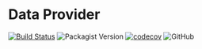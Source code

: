 # Data Provider

[![Build Status](https://travis-ci.com/DevZer0x00/data-provider.svg?branch=master)](https://travis-ci.com/DevZer0x00/data-provider)
![Packagist Version](https://img.shields.io/packagist/v/devzer0x00/data-provider)
[![codecov](https://codecov.io/gh/DevZer0x00/data-provider/branch/master/graph/badge.svg?token=ZGDSII7OHD)](https://codecov.io/gh/DevZer0x00/data-provider)
![GitHub](https://img.shields.io/github/license/devzer0x00/data-provider)

